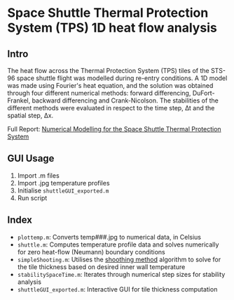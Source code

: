 # Space Shuttle Thermal Protection System (TPS) 1D heat flow analysis

## Intro

The heat flow across the Thermal Protection System (TPS) tiles of the STS-96 space shuttle flight was modelled during re-entry conditions. A 1D model was made using Fourier's heat equation, and the solution was obtained through four different numerical methods: forward differencing, DuFort-Frankel, backward differencing and Crank-Nicolson. The stabilities of the different methods were evaluated in respect to the time step, ∆t and the spatial step, ∆x.

Full Report: [Numerical Modelling for the Space Shuttle Thermal Protection System](https://www.overleaf.com/read/jknnyfcvfvsm)

## GUI Usage

1) Import .m files
2) Import .jpg temperature profiles
2) Initialise `shuttleGUI_exported.m`
3) Run script

## Index

- `plottemp.m`: Converts temp###.jpg to numerical data, in Celsius
- `shuttle.m`: Computes temperature profile data and solves numerically for zero heat-flow (Neumann) boundary conditions
- `simpleShooting.m`: Utilises the [shoothing method](https://en.wikipedia.org/wiki/Shooting_method) algorithm to solve for the tile thickness based on desired inner wall temperature
- `stabilitySpaceTime.m`: Iterates through numerical step sizes for stability analysis
- `shuttleGUI_exported.m`: Interactive GUI for tile thickness computation
